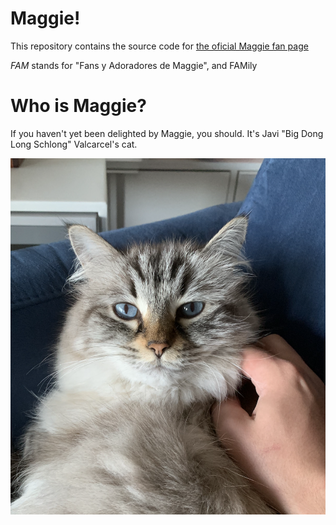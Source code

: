 # Maggie!

This repository contains the source code for [the oficial Maggie fan page](htpps://fam.odilf.com)

*FAM* stands for "Fans y Adoradores de Maggie", and FAMily

# Who is Maggie?

If you haven't yet been delighted by Maggie, you should. It's Javi "Big Dong Long Schlong" Valcarcel's cat. 

<img src="https://github.com/Odilf/FAM/blob/master/static/maggie_material/serene.png" width=800>
